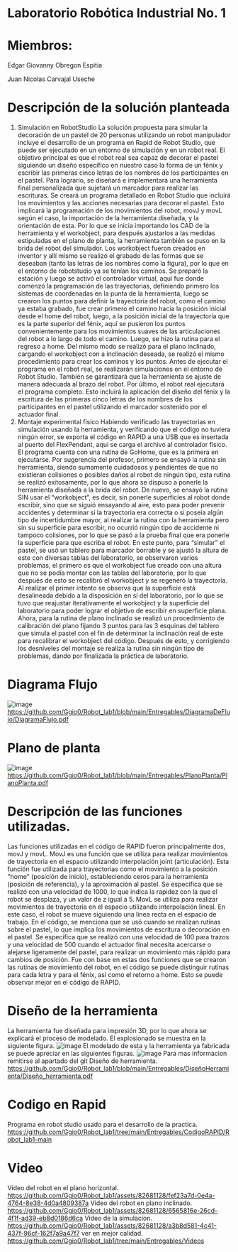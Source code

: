 # Laboratorio Robótica Industrial No. 1
# Miembros:
Edgar Giovanny Obregon Espitia

Juan Nicolas Carvajal Useche
# Descripción de la solución planteada
1. Simulación en RobotStudio
La solución propuesta para simular la decoración de un pastel de 20 personas utilizando un robot
manipulador incluye el desarrollo de un programa en Rapid de Robot Studio, que puede ser
ejecutado en un entorno de simulación y en un robot real. El objetivo principal es que el robot real
sea capaz de decorar el pastel siguiendo un diseño específico en nuestro caso la forma de un fénix
y escribir las primeras cinco letras de los nombres de los participantes en el pastel. Para lograrlo, se
diseñará e implementará una herramienta final personalizada que sujetará un marcador para
realizar las escrituras.
Se creará un programa detallado en Robot Studio que incluirá los movimientos y las acciones
necesarias para decorar el pastel. Esto implicará la programación de los movimientos del robot,
movJ y movL según el caso, la importación de la herramienta diseñada, y la orientación de esta. Por
lo que se inicia importando los CAD de la herramienta y el workobject, para después ajustarlos a las
medidas estipuladas en el plano de planta, la herramienta también se puso en la brida del robot del
simulador. Los workobject fueron creados en inventor y allí mismo se realizó el grabado de las
formas que se deseaban (tanto las letras de los nombres como la figura), por lo que en el entorno
de robotstudio ya se tenían los caminos. Se preparó la estación y luego se activó el controlador
virtual, aquí fue donde comenzó la programación de las trayectorias, definiendo primero los
sistemas de coordenadas en la punta de la herramienta, luego se crearon los puntos para definir la
trayectoria del robot, como el camino ya estaba grabado, fue crear primero el camino hacia la
posición inicial desde el home del robot, luego, a la posición inicial de la trayectoria que es la parte
superior del fénix, aquí se pusieron los puntos convenientemente para los movimientos suaves de
las articulaciones del robot a lo largo de todo el camino. Luego, se hizo la rutina para el regreso a
home.
Del mismo modo se realizó para el plano inclinado, cargando el workobject con a inclinación
deseada, se realizó el mismo procedimiento para crear los caminos y los puntos.
Antes de ejecutar el programa en el robot real, se realizarán simulaciones en el entorno de Robot
Studio. También se garantizará que la herramienta se ajuste de manera adecuada al brazo del robot.
Por último, el robot real ejecutará el programa completo. Esto incluirá la aplicación del diseño del
fénix y la escritura de las primeras cinco letras de los nombres de los participantes en el pastel
utilizando el marcador sostenido por el actuador final.
2. Montaje experimental físico
Habiendo verificado las trayectorias en simulación usando la herramienta, y verificando que el
código no tuviera ningún error, se exporta el código en RAPID a una USB que es insertada al puerto
del FlexPendant, aquí se carga el archivo al controlador físico.
El programa cuenta con una rutina de GoHome, que es la primera en ejecutarse. Por sugerencia del
profesor, primero se ensayó la rutina sin herramienta, siendo sumamente cuidadosos y pendientes
de que no existieran colisiones o posibles daños al robot de ningún tipo, esta rutina se realizó
exitosamente, por lo que ahora se dispuso a ponerle la herramienta diseñada a la brida del robot.
De nuevo, se ensayó la rutina SIN usar el “workobject”, es decir, sin ponerle superficies al robot
donde escribir, sino que se siguió ensayando al aire, esto para poder prevenir accidentes y
determinar si la trayectoria era correcta o si poseía algún tipo de incertidumbre mayor, al realizar la
rutina con la herramienta pero sin su superficie para escribir, no ocurrió ningún tipo de accidente ni
tampoco colisiones, por lo que se pasó a la prueba final que era ponerle la superficie para que
escriba el robot.
En este punto, para “simular” el pastel, se usó un tablero para marcador borrable y se ajustó la
altura de este con diversas tablas del laboratorio, se observaron varios problemas, el primero es que
el workobject fue creado con una altura que no se podía montar con las tablas del laboratorio, por
lo que después de esto se recalibró el workobject y se regeneró la trayectoria. Al realizar el primer
intento se observa que la superficie está desalineada debido a la disposición en sí del laboratorio,
por lo que se tuvo que reajustar iterativamente el workobject y la superficie del laboratorio para
poder lograr el objetivo de escribir en superficie plana.
Ahora, para la rutina de plano inclinado se realizó un procedimiento de calibración del plano
fijando 3 puntos para las 3 esquinas del tablero que simula el pastel con el fin de determinar la
inclinación real de este para recalibrar el workobject del código. Después de esto, y corrigiendo los
desniveles del montaje se realiza la rutina sin ningún tipo de problemas, dando por finalizada la
práctica de laboratorio.
# Diagrama Flujo
![image](https://github.com/Ggio0/Robot_lab1/assets/82681128/f85e1831-3d79-45ad-b60b-7b7bc117f9a9)
https://github.com/Ggio0/Robot_lab1/blob/main/Entregables/DiagramaDeFlujo/DiagramaFlujo.pdf
# Plano de planta 
![image](https://github.com/Ggio0/Robot_lab1/assets/82681128/27aff2d6-9c66-4992-b47a-afe5e9fd9f19)
https://github.com/Ggio0/Robot_lab1/blob/main/Entregables/PlanoPlanta/PlanoPlanta.pdf
# Descripción de las funciones utilizadas.
Las funciones utilizadas en el código de RAPID fueron principalmente dos, movJ y movL.
MovJ es una función que se utiliza para realizar movimientos de trayectoria en el espacio utilizando
interpolación joint (articulación). Esta función fue utilizada para trayectorias como el movimiento a
la posición "home" (posición de inicio), estableciendo ceros para la herramienta (posición de
referencia), y la aproximación al pastel. Se especifica que se realizó con una velocidad de 1000, lo
que indica la rapidez con la que el robot se desplaza, y un valor de z igual a 5.
MovL se utiliza para realizar movimientos de trayectoria en el espacio utilizando interpolación lineal.
En este caso, el robot se mueve siguiendo una línea recta en el espacio de trabajo. En el código, se
menciona que se usó cuando se realizan rutinas sobre el pastel, lo que implica los movimientos de
escritura o decoración en el pastel. Se especifica que se realizó con una velocidad de 100 para trazos
y una velocidad de 500 cuando el actuador final necesita acercarse o alejarse ligeramente del pastel,
para realizar un movimiento más rápido para cambios de posición.
Fue con base en estas dos funciones que se crearon las rutinas de movimiento del robot, en el código
se puede distinguir rutinas para cada letra y para el fénix, así como el retorno a home. Esto se puede
observar mejor en el código de RAPID.
# Diseño de la herramienta
La herramienta fue diseñada para impresión 3D, por lo que ahora se explicará el proceso de
modelado. El explosionado se muestra en la siguiente figura.
![image](https://github.com/Ggio0/Robot_lab1/assets/82681128/ce435dab-19a1-49db-b8aa-1daa6e79681d)
El modelado de esta y la herramienta ya fabricada se puede apreciar en las siguientes figuras.
![image](https://github.com/Ggio0/Robot_lab1/assets/82681128/419d1eb2-a976-49b8-8e8b-2d9fc8ff79ff)
Para mas informacion remitirse al apartado del git Diseño de herramienta.
https://github.com/Ggio0/Robot_lab1/blob/main/Entregables/DiseñoHerramienta/Diseño_herramienta.pdf
# Codigo en Rapid
Programa en robot studio usado para el desarrollo de la practica.
https://github.com/Ggio0/Robot_lab1/tree/main/Entregables/CodigoRAPID/Robot_lab1-main
# Video 
Video del robot en el plano horizontal.
https://github.com/Ggio0/Robot_lab1/assets/82681128/fef23a7d-0e4a-4764-8e38-4d0a4809387a
Video del robot en plano inclinado.
https://github.com/Ggio0/Robot_lab1/assets/82681128/6565816e-26cd-4f1f-ad39-eb8d0186d6ca
Video de la simulacion.
https://github.com/Ggio0/Robot_lab1/assets/82681128/a3b8d581-4c41-437f-96cf-162f7a9a47f7
ver en mejor calidad.
https://github.com/Ggio0/Robot_lab1/tree/main/Entregables/Videos







